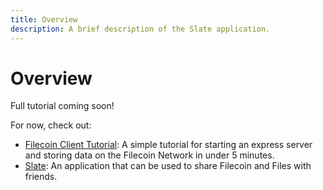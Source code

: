 ```yaml
---
title: Overview
description: A brief description of the Slate application.
---
```


# Overview

Full tutorial coming soon!

For now, check out:

- [Filecoin Client Tutorial](https://github.com/filecoin-project/filecoin-client-tutorial): A simple tutorial for starting an express server and storing data on the Filecoin Network in under 5 minutes.
- [Slate](https://github.com/filecoin-project/slate/): An application that can be used to share Filecoin and Files with friends.
